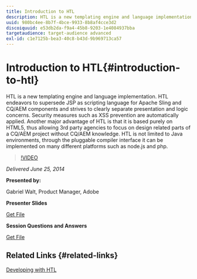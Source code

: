 ```yaml
---
title: Introduction to HTL
description: HTL is a new templating engine and language implementation. HTL endeavors to supersede JSP as scripting language for Apache Sling and CQ/AEM components and strives to clearly separate presentation and logic concerns. Security measures such as XSS prevention are automatically applied. Another major advantage of HTL is that it is based purely on HTML5, thus allowing 3rd party agencies to focus on design related parts of a CQ/AEM project without CQ/AEM knowledge. HTL is not limited to Java environments, through the pluggable compiler interface it can be implemented on many different platforms such as node.js and php.
uuid: 980bc4ee-8b7f-4bce-9933-8b8af4cce3d2
discoiquuid: e53db2da-f9a4-45b8-9203-1e4084937bba
targetaudience: target-audience advanced
exl-id: c1e7125b-bea3-40c8-b43d-9b969713ca57
---
```

# Introduction to HTL{#introduction-to-htl}

HTL is a new templating engine and language implementation. HTL endeavors to supersede JSP as scripting language for Apache Sling and CQ/AEM components and strives to clearly separate presentation and logic concerns. Security measures such as XSS prevention are automatically applied. Another major advantage of HTL is that it is based purely on HTML5, thus allowing 3rd party agencies to focus on design related parts of a CQ/AEM project without CQ/AEM knowledge. HTL is not limited to Java environments, through the pluggable compiler interface it can be implemented on many different platforms such as node.js and php.

>[!VIDEO](https://video.tv.adobe.com/v/19504/?quality=9)

*Delivered June 25, 2014*

**Presented by:**

Gabriel Walt, Product Manager, Adobe

**Presenter Slides**

[Get File](assets/sightly-component-development.pdf)

**Session Questions and Answers**

[Get File](assets/introduction-to-sightly-q-as.pdf)

## Related Links {#related-links}

[Developing with HTL](https://docs.adobe.com/docs/en/htl/overview.html?wcmmode=disabled)

<!--
[Get back to the Overview](https://helpx.adobe.com/experience-manager/kt/eseminars/gems/aem-index.html)
-->
